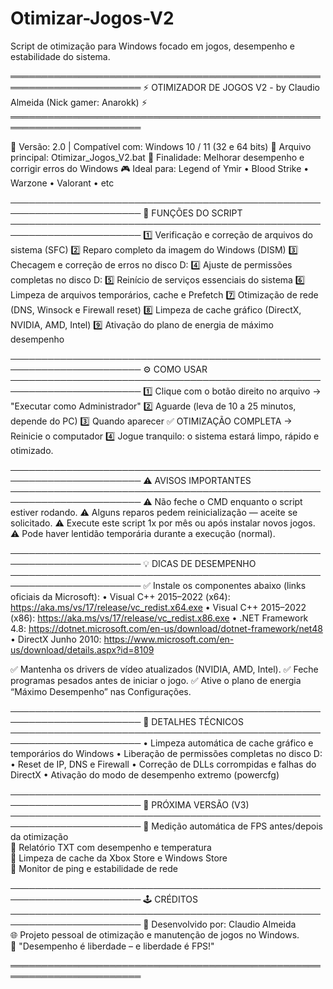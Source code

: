 # Otimizar-Jogos-V2
Script de otimização para Windows focado em jogos, desempenho e estabilidade do sistema.

═══════════════════════════════════════════════════════════════════════
     ⚡ OTIMIZADOR DE JOGOS V2 - by Claudio Almeida (Nick gamer: Anarokk) ⚡
═══════════════════════════════════════════════════════════════════════

📅 Versão: 2.0  |  Compatível com: Windows 10 / 11 (32 e 64 bits)
📁 Arquivo principal: Otimizar_Jogos_V2.bat
🧠 Finalidade: Melhorar desempenho e corrigir erros do Windows
🎮 Ideal para: Legend of Ymir • Blood Strike • Warzone • Valorant • etc

───────────────────────────────────────────────────────────────────────
🔧 FUNÇÕES DO SCRIPT
───────────────────────────────────────────────────────────────────────
1️⃣  Verificação e correção de arquivos do sistema (SFC)
2️⃣  Reparo completo da imagem do Windows (DISM)
3️⃣  Checagem e correção de erros no disco D:
4️⃣  Ajuste de permissões completas no disco D:
5️⃣  Reinício de serviços essenciais do sistema
6️⃣  Limpeza de arquivos temporários, cache e Prefetch
7️⃣  Otimização de rede (DNS, Winsock e Firewall reset)
8️⃣  Limpeza de cache gráfico (DirectX, NVIDIA, AMD, Intel)
9️⃣  Ativação do plano de energia de máximo desempenho

───────────────────────────────────────────────────────────────────────
⚙️ COMO USAR
───────────────────────────────────────────────────────────────────────
1️⃣  Clique com o botão direito no arquivo → "Executar como Administrador"
2️⃣  Aguarde (leva de 10 a 25 minutos, depende do PC)
3️⃣  Quando aparecer ✅ OTIMIZAÇÃO COMPLETA → Reinicie o computador
4️⃣  Jogue tranquilo: o sistema estará limpo, rápido e otimizado.

───────────────────────────────────────────────────────────────────────
⚠️ AVISOS IMPORTANTES
───────────────────────────────────────────────────────────────────────
⚠️  Não feche o CMD enquanto o script estiver rodando.
⚠️  Alguns reparos pedem reinicialização — aceite se solicitado.
⚠️  Execute este script 1x por mês ou após instalar novos jogos.
⚠️  Pode haver lentidão temporária durante a execução (normal).

───────────────────────────────────────────────────────────────────────
💡 DICAS DE DESEMPENHO
───────────────────────────────────────────────────────────────────────
✅ Instale os componentes abaixo (links oficiais da Microsoft):
   • Visual C++ 2015–2022 (x64): https://aka.ms/vs/17/release/vc_redist.x64.exe
   • Visual C++ 2015–2022 (x86): https://aka.ms/vs/17/release/vc_redist.x86.exe
   • .NET Framework 4.8: https://dotnet.microsoft.com/en-us/download/dotnet-framework/net48
   • DirectX Junho 2010: https://www.microsoft.com/en-us/download/details.aspx?id=8109

✅ Mantenha os drivers de vídeo atualizados (NVIDIA, AMD, Intel).
✅ Feche programas pesados antes de iniciar o jogo.
✅ Ative o plano de energia “Máximo Desempenho” nas Configurações.

───────────────────────────────────────────────────────────────────────
🧩 DETALHES TÉCNICOS
───────────────────────────────────────────────────────────────────────
• Limpeza automática de cache gráfico e temporários do Windows
• Liberação de permissões completas no disco D:
• Reset de IP, DNS e Firewall
• Correção de DLLs corrompidas e falhas do DirectX
• Ativação do modo de desempenho extremo (powercfg)

───────────────────────────────────────────────────────────────────────
🚀 PRÓXIMA VERSÃO (V3)
───────────────────────────────────────────────────────────────────────
🔹 Medição automática de FPS antes/depois da otimização  
🔹 Relatório TXT com desempenho e temperatura  
🔹 Limpeza de cache da Xbox Store e Windows Store  
🔹 Monitor de ping e estabilidade de rede  

───────────────────────────────────────────────────────────────────────
🕹️ CRÉDITOS
───────────────────────────────────────────────────────────────────────
👤 Desenvolvido por: Claudio Almeida  
🌐 Projeto pessoal de otimização e manutenção de jogos no Windows.  
💬 "Desempenho é liberdade – e liberdade é FPS!"  

═══════════════════════════════════════════════════════════════════════
